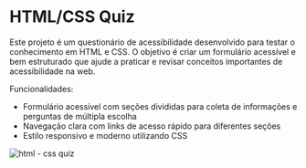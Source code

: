 # HTML/CSS Quiz

Este projeto é um questionário de acessibilidade desenvolvido para testar o conhecimento em HTML e CSS. O objetivo é criar um formulário acessível e bem estruturado que ajude a praticar e revisar conceitos importantes de acessibilidade na web.

Funcionalidades:

- Formulário acessível com seções divididas para coleta de informações e perguntas de múltipla escolha
- Navegação clara com links de acesso rápido para diferentes seções
- Estilo responsivo e moderno utilizando CSS

![html - css quiz](https://github.com/user-attachments/assets/546ceb73-2fb2-417f-be80-b1a5899519b8)
